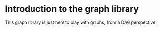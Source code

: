 # Introduction to the graph library

This graph library is just here to play with graphs, from a DAG perspective
